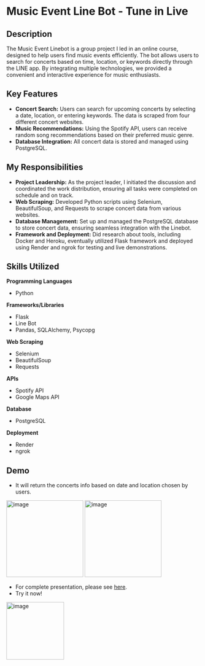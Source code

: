 # Music Event Line Bot - Tune in Live

## Description
The Music Event Linebot is a group project I led in an online course, designed to help users find music events efficiently. The bot allows users to search for concerts based on time, location, or keywords directly through the LINE app. By integrating multiple technologies, we provided a convenient and interactive experience for music enthusiasts.

## Key Features
-   **Concert Search:**  Users can search for upcoming concerts by selecting a date, location, or entering keywords. The data is scraped from four different concert websites.
-   **Music Recommendations:**  Using the Spotify API, users can receive random song recommendations based on their preferred music genre.
-   **Database Integration:**  All concert data is stored and managed using PostgreSQL.

## My Responsibilities

-   **Project Leadership:**  As the project leader, I initiated the discussion and coordinated the work distribution, ensuring all tasks were completed on schedule and on track.
-   **Web Scraping:**  Developed Python scripts using Selenium, BeautifulSoup, and Requests to scrape concert data from various websites.
-   **Database Management:**  Set up and managed the PostgreSQL database to store concert data, ensuring seamless integration with the Linebot.
-   **Framework and Deployment:**  Did research about tools, including Docker and Heroku, eventually utilized Flask framework and deployed using Render and ngrok for testing and live demonstrations.

## Skills Utilized
**Programming Languages**
- Python

**Frameworks/Libraries**
- Flask
- Line Bot
- Pandas, SQLAlchemy, Psycopg

**Web Scraping**
- Selenium
- BeautifulSoup
- Requests

**APIs**
- Spotify API
- Google Maps API

**Database**
- PostgreSQL

**Deployment**
- Render
- ngrok

## Demo

- It will return the concerts info based on date and location chosen by users.

<img src="https://lh7-us.googleusercontent.com/slidesz/AGV_vUejgbmMSS7za0U75uJfa1GNaUXKSbNNaDpSzssk5cUu4ZiMDhknkj8u-iI5YqlDXxg1_O5-OS2wyw-7COVvpgOq_SI3G9mJOiETRlsBEDHj4J0FJohaObw0AzfupulITL3CC4cd8Q5etlPRhFYYVyIUc7_Pi_4=s2048?key=IBW-Noggu96GUSOhL3Odow" alt="image" width="200" height="auto"> <img src="https://lh7-us.googleusercontent.com/slidesz/AGV_vUdAlIDtoluyJWI23crezb8_qzRCEWQgKkF5NoVgyfB7QePMy8hwObSGCtLlHUJrh3knIlRArO42LE5fPmDyypwh6MhJcRWrZVJlIoOoJc8_CU7rRKRGXxZ19cQ_-YYxNQe4upbxdH4FM4bJw6BTIvHEzjNhqsVQ=s2048?key=IBW-Noggu96GUSOhL3Odow" alt="image" width="200" height="auto">

- For complete presentation, please see [here](https://ccclub-staging.s3.amazonaws.com/static/projects/slides/2024Spring/Tune_in_Live_-_%E9%9F%B3%E6%A8%82%E5%B1%95%E6%BC%94%E6%B4%BB%E5%8B%95_LineBot.pdf).
- Try it now!
<img src="https://lh7-us.googleusercontent.com/slidesz/AGV_vUfXpFRQmkD1o442UFVG-08f0ZibByV1K28tmkeasSxjQidAiucv7IA-EK3Qx2ED8dO6SvPWqw02vUvn3WU4GlkPw4E0aioHUHNF4x7QXNilrP2Ic-SkKdKD4ZzAab3up05CV8wSPBFl1T4r2dYlZpFaHP5CQl97=s2048?key=j9dtjQpqF34TSynTEWTP0Q" alt="image" width="150" height="auto">
